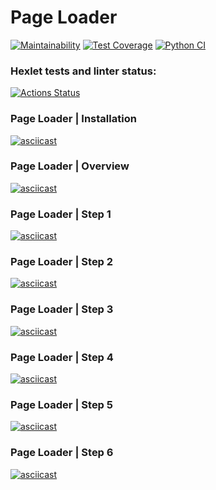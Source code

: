 # Page Loader

[![Maintainability](https://api.codeclimate.com/v1/badges/1361d06bfe8f431791a2/maintainability)](https://codeclimate.com/github/vetalpaprotsky/page-loader/maintainability)
[![Test Coverage](https://api.codeclimate.com/v1/badges/1361d06bfe8f431791a2/test_coverage)](https://codeclimate.com/github/vetalpaprotsky/page-loader/test_coverage)
[![Python CI](https://github.com/vetalpaprotsky/page-loader/workflows/Python%20CI/badge.svg)](https://github.com/vetalpaprotsky/page-loader/actions)

### Hexlet tests and linter status:
[![Actions Status](https://github.com/vetalpaprotsky/page-loader/workflows/hexlet-check/badge.svg)](https://github.com/vetalpaprotsky/page-loader/actions)

### Page Loader | Installation
[![asciicast](https://asciinema.org/a/S59kn47BwVQmBXzicp8P0ZzsK.svg)](https://asciinema.org/a/S59kn47BwVQmBXzicp8P0ZzsK)

### Page Loader | Overview
[![asciicast](https://asciinema.org/a/BlGEw2WrNghwSVooiVldNHTL7.svg)](https://asciinema.org/a/BlGEw2WrNghwSVooiVldNHTL7)

### Page Loader | Step 1
[![asciicast](https://asciinema.org/a/pYeS3WUbPYiyH66cR848TkdzX.svg)](https://asciinema.org/a/pYeS3WUbPYiyH66cR848TkdzX)

### Page Loader | Step 2
[![asciicast](https://asciinema.org/a/tIdEfaTjeQlOMn1auqlXy8C6c.svg)](https://asciinema.org/a/tIdEfaTjeQlOMn1auqlXy8C6c)

### Page Loader | Step 3
[![asciicast](https://asciinema.org/a/HnkeswWD6uePW9ccgvniwQcaC.svg)](https://asciinema.org/a/HnkeswWD6uePW9ccgvniwQcaC)

### Page Loader | Step 4
[![asciicast](https://asciinema.org/a/7nzS43DMx3RUIiijqzL7WzLjl.svg)](https://asciinema.org/a/7nzS43DMx3RUIiijqzL7WzLjl)

### Page Loader | Step 5
[![asciicast](https://asciinema.org/a/18zp0wGoyJDUYAO80UkCEgyVx.svg)](https://asciinema.org/a/18zp0wGoyJDUYAO80UkCEgyVx)

### Page Loader | Step 6
[![asciicast](https://asciinema.org/a/yrurmQUE6mSO5V0rUPMtZCIxy.svg)](https://asciinema.org/a/yrurmQUE6mSO5V0rUPMtZCIxy)
